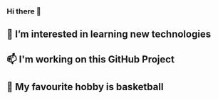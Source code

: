 ### Hi there 👋

<!--
**adikkarol/adikkarol** is a ✨ _special_ ✨ repository because its `README.md` (this file) appears on your GitHub profile.

Here are some ideas to get you started:

- 🔭 I’m currently working on myself
- 🌱 I’m currently learning Github
- 👯 I’m looking to collaborate on projects
- 🤔 I’m looking for help with 
- 💬 Ask me about ...
- 📫 How to reach me: ...
- 😄 Pronouns: ...
- ⚡ Fun fact: ...
-->

## 🔭 I’m interested in learning new technologies
## 📫 I'm working on this GitHub Project
## 🏀 My favourite hobby is basketball
